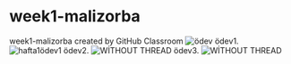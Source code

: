 # week1-malizorba
week1-malizorba created by GitHub Classroom
![ödev](https://user-images.githubusercontent.com/97551928/175719405-375e70be-0932-43f4-92d7-6c51bf36ec9c.PNG)
ödev1.
![hafta1ödev1](https://user-images.githubusercontent.com/97551928/175719420-a3fd7887-b49c-4430-bae5-ccc2df3f33a2.PNG)
ödev2.
![WİTHOUT THREAD](https://user-images.githubusercontent.com/97551928/175719428-1b5ca7c9-bf36-4c63-8403-ff0820210ed4.PNG)
ödev3.
![WİTHOUT THREAD](https://user-images.githubusercontent.com/97551928/175719435-2fb9e09f-1409-43cd-bd40-950eb3e02b3c.PNG)
